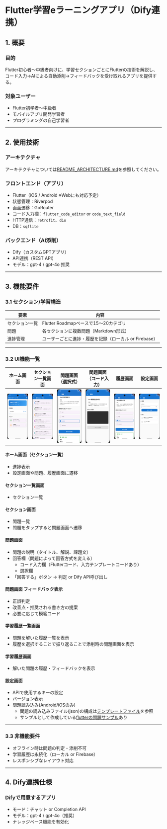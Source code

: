 # Flutter学習eラーニングアプリ（Dify連携）

## 1. 概要

### 目的
Flutter初心者～中級者向けに、学習セクションごとにFlutterの技術を解説し、
コード入力→AIによる自動添削→フィードバックを受け取れるアプリを提供する。

### 対象ユーザー
- Flutter初学者～中級者
- モバイルアプリ開発学習者
- プログラミングの自己学習者

---

## 2. 使用技術

### アーキテクチャ
アーキテクチャについては[README_ARCHITECTURE.md](README_ARCHITECTURE.md)を参照してください。

### フロントエンド（アプリ）
- Flutter（iOS / Android ※Webにも対応予定）
- 状態管理：Riverpod
- 画面遷移：GoRouter
- コード入力欄：`flutter_code_editor` or `code_text_field`
- HTTP通信：`retrofit`、`dio`
- DB：`sqflite`
### バックエンド（AI添削）
- Dify（カスタムGPTアプリ）
- API連携（REST API）
- モデル：gpt-4 / gpt-4o 推奨

---

## 3. 機能要件

### 3.1 セクション/学習構造
| 要素           | 内容                                     |
|----------------|------------------------------------------|
| セクション一覧 | Flutter Roadmapベースで15〜20カテゴリ     |
| 問題   | 各セクションに複数問題（Markdown形式）    |
| 進捗管理       | ユーザーごとに進捗・履歴を記録（ローカル or Firebase） |

---

### 3.2 UI機能一覧

| ホーム画面 | セクション一覧画面 | 問題画面（選択式） | 問題画面（コード入力） | 履歴画面 | 設定画面 |
|:---:|:---:|:---:|:---:|:---:|:---:|
| ![ホーム画面](README_image/ホーム画面.png) | ![セクション一覧画面](README_image/セクション一覧画面.png) | ![選択式の問題画面](README_image/選択式の問題画面.png) | ![コード入力の問題画面](README_image/コード入力の問題画面.png) | ![履歴画面](README_image/履歴画面.png) | ![設定画面](README_image/設定画面.png) |

#### ホーム画面（セクション一覧）
- 進捗表示
- 設定画面や問題、履歴画面に遷移

#### セクション一覧画面
- セクション一覧

#### セクション画面
- 問題一覧
- 問題をタップすると問題画面へ遷移

#### 問題画面
- 問題の説明（タイトル、解説、課題文）
- 回答欄（問題によって回答方式を変える）
    - コード入力欄（Flutterコード、入力テンプレートコードあり）
    - 選択欄
- 「回答する」ボタン → 判定 or Dify API呼び出し

#### 問題画面 フィードバック表示
- 正誤判定
- 改善点・推奨される書き方の提案
- 必要に応じて模範コード

#### 学習履歴一覧画面
- 問題を解いた履歴一覧を表示
- 履歴を選択することで振り返ることで添削時の問題画面を表示

#### 学習履歴画面
- 解いた問題の履歴・フィードバックを表示

#### 設定画面
- APIで使用するキーの設定
- バージョン表示
- 問題読み込み(Android/iOSのみ)
    - 問題の読み込みファイル(json)の構成は[テンプレートファイル](flutter_load_map/question_template.json)を参照
    - サンプルとして作成している[flutterの問題サンプル](flutter_load_map/インポートする問題サンプル.json)あり
---

### 3.3 非機能要件
- オフライン時は問題の判定・添削不可
- 学習履歴は永続化（ローカル or Firebase）
- レスポンシブなレイアウト対応

---

## 4. Dify連携仕様

### Difyで用意するアプリ
- モード：チャット or Completion API
- モデル：gpt-4 / gpt-4o（推奨）
- ナレッジベース機能を有効化

